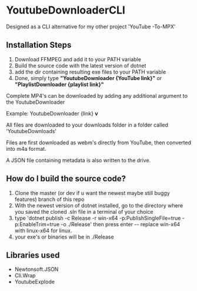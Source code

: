 ﻿# YoutubeDownloaderCLI

Designed as a CLI alternative for my other project 'YouTube -To-MPX'

## Installation Steps

1. Download FFMPEG and add it to your PATH variable
2. Build the source code with the latest version of dotnet
3. add the dir containing resulting exe files to your PATH variable
4. Done, simply type **"YoutubeDownloader {YouTube link}"** or **"PlaylistDownloader {playlist link}"**

Complete MP4's can be downloaded by adding any additional argument to the YoutubeDownloader

Example: YoutubeDownloader {link} **v**

All files are downloaded to your downloads folder in a folder called 'YoutubeDownloads'

Files are first downloaded as webm's directly from YouTube, then converted into m4a format.

A JSON file containing metadata is also written to the drive.

## How do I build the source code?

1. Clone the master (or dev if u want the newest maybe still buggy features) branch of this repo
2. With the newest version of dotnet installed, go to the directory where you saved the cloned .sln file in a terminal of your choice
3. type 'dotnet publish -c Release -r win-x64 -p:PublishSingleFile=true -p:EnableTrim=true -o ./Release' then press enter -- replace win-x64 with linux-x64 for linux.
4. your exe's or binaries will be in ./Release

## Libraries used

- Newtonsoft.JSON
- Cli.Wrap
- YoutubeExplode
